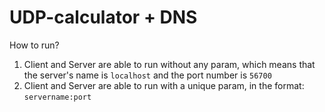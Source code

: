 # UDP-calculator + DNS

How to run?
1) Client and Server are able to run without any param, which means that the server's name is ``localhost`` and the port number is ``56700``
2) Client and Server are able to run with a unique param, in the format: ``servername:port``
